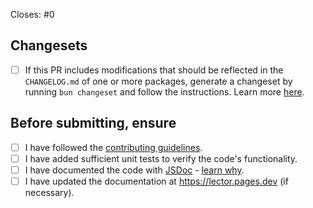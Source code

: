 <!-- Include the number of the issue this PR is related to. If this PR closes the issue, include 'Closes #issue' -->

Closes: #0

## Changesets

- [ ] If this PR includes modifications that should be reflected in the `CHANGELOG.md` of one or more packages, generate a changeset by running `bun changeset` and follow the instructions. Learn more [here](../CONTRIBUTING.md#changesets-workflow).

## Before submitting, ensure

- [ ] I have followed the [contributing guidelines](../CONTRIBUTING.md).
- [ ] I have added sufficient unit tests to verify the code's functionality.
- [ ] I have documented the code with [JSDoc](https://jsdoc.app/) - [learn why](https://jsr.io/docs/writing-docs).
- [ ] I have updated the documentation at <https://lector.pages.dev> (if necessary).
